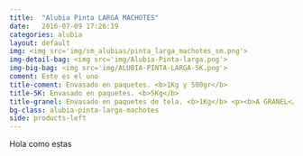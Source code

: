 ```yaml
---
title:  "Alubia Pinta LARGA MACHOTES"
date:   2016-07-09 17:26:19
categories: alubia
layout: default
img: <img src='img/sm_alubias/pinta_larga_machotes_sm.png'>
img-detail-bag: <img src='img/Alubia-Pinta-larga.png'>
img-big-bag: <img src='img/ALUBIA-PINTA-LARGA-5K.png'>
coment: Este es el uno
title-coment: Envasado en paquetes. <b>1Kg y 500gr</b>
title-5K: Envasado en paquetes. <b>5Kg</b>
title-granel: Envasado en paquetes de tela. <b>1Kg</b> <p><b>A GRANEL</b><br> Envasado en sacos de <b>10Kg, 25Kg y bolsa de 5Kg</b> 
bg-class: alubia-pinta-larga-machotes 
side: products-left
---
```


Hola como estas